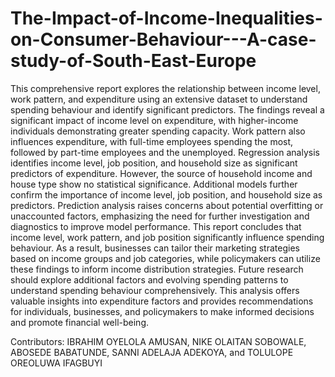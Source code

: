 # The-Impact-of-Income-Inequalities-on-Consumer-Behaviour---A-case-study-of-South-East-Europe
This comprehensive report explores the relationship between income level, work pattern, and expenditure using an extensive dataset to understand spending behaviour and identify significant predictors. The findings reveal a significant impact of income level on expenditure, with higher-income individuals demonstrating greater spending capacity. Work pattern also influences expenditure, with full-time employees spending the most, followed by part-time employees and the unemployed.
Regression analysis identifies income level, job position, and household size as significant predictors of expenditure. However, the source of household income and house type show no statistical significance. Additional models further confirm the importance of income level, job position, and household size as predictors.
Prediction analysis raises concerns about potential overfitting or unaccounted factors, emphasizing the need for further investigation and diagnostics to improve model performance.
This report concludes that income level, work pattern, and job position significantly influence spending behaviour. As a result, businesses can tailor their marketing strategies based on income groups and job categories, while policymakers can utilize these findings to inform income distribution strategies. Future research should explore additional factors and evolving spending patterns to understand spending behaviour comprehensively.
This analysis offers valuable insights into expenditure factors and provides recommendations for individuals, businesses, and policymakers to make informed decisions and promote financial well-being.

Contributors:
IBRAHIM OYELOLA AMUSAN,
NIKE OLAITAN SOBOWALE,
ABOSEDE BABATUNDE,
SANNI ADELAJA ADEKOYA, and 
TOLULOPE OREOLUWA IFAGBUYI

